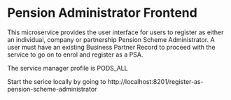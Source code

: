 # Pension Administrator Frontend

This microservice provides the user interface for users to register as either an individual, company or partnership Pension Scheme Administrator. 
A user must have an existing Business Partner Record to proceed with the service to go on to enrol and register as a PSA.

The service manager profile is PODS_ALL

Start the serice locally by going to http://localhost:8201/register-as-pension-scheme-administrator

